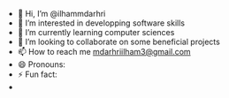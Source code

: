 - 👋 Hi, I’m @ilhammdarhri
- 👀 I’m interested in developping software skills
- 🌱 I’m currently learning computer sciences
- 💞️ I’m looking to collaborate on some beneficial projects
- 📫 How to reach me mdarhriilham3@gmail.com
- 😄 Pronouns: 
- ⚡ Fun fact:
- 

<!---
ilhammdarhri/ilhammdarhri is a ✨ special ✨ repository because its `README.md` (this file) appears on your GitHub profile.
You can click the Preview link to take a look at your changes.
--->
